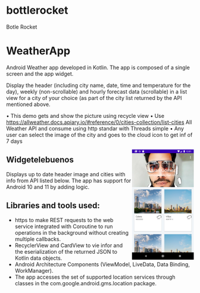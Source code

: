 # bottlerocket
Botle Rocket

# WeatherApp

Android Weather app developed in Kotlin. The app is composed of a single screen and the app widget.

Display the header (including city name, date, time and temperature for the
day), weekly (non-scrollable) and hourly forecast data (scrollable) in a list
view for a city of your choice (as part of the city list returned by the API
mentioned above.

• This demo gets and show the picture using recycle view
• Use https://allweather.docs.apiary.io/#reference/0/cities-collection/list-cities  All Weather API and consume using http standar with Threads simple
• Any user can select the image of the city and goes to the cloud icon to get inf of 7 days

<img align="right" src="https://github.com/ezsocial/bottlerocket/blob/main/Screenshot_20210924_000145.png" width="33%"/>

## Widgetelebuenos 
Displays up to date header image and cities with info from API listed below. The app has support for Android 10 and 11 by adding logic. 


## Libraries and tools used:
+ https to make REST requests to the web service integrated with Coroutine to run operations in the background without creating multiple callbacks. <br/>
+ RecyclerView and CardView to vie infor and the eserialization of the returned JSON to Kotlin data objects.<br/>
+ Android Architecture Components (ViewModel, LiveData, Data Binding, WorkManager).<br/>
+ The app accesses the set of supported location services through classes in the com.google.android.gms.location package.
